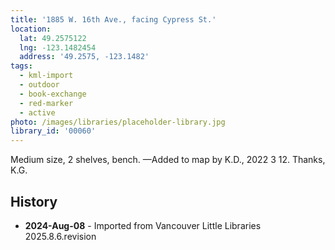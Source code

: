 ```yaml
---
title: '1885 W. 16th Ave., facing Cypress St.'
location:
  lat: 49.2575122
  lng: -123.1482454
  address: '49.2575, -123.1482'
tags:
  - kml-import
  - outdoor
  - book-exchange
  - red-marker
  - active
photo: /images/libraries/placeholder-library.jpg
library_id: '00060'
---
```

Medium size, 2 shelves, bench.
—Added to map by K.D., 2022 3 12. Thanks, K.G.

## History
- **2024-Aug-08** - Imported from Vancouver Little Libraries 2025.8.6.revision
